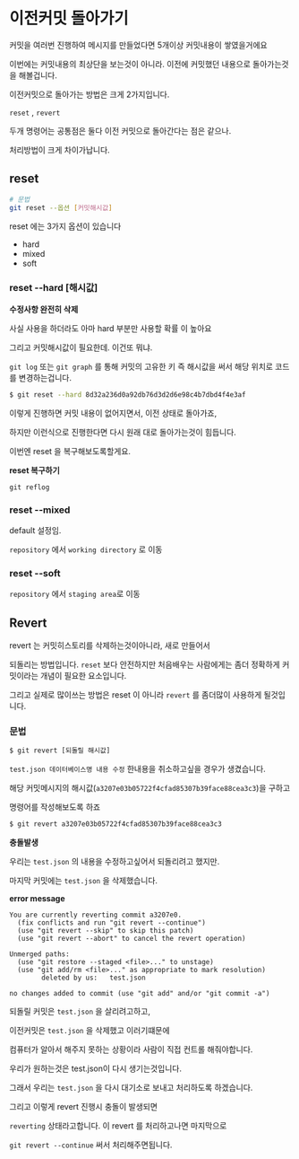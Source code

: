 # 이전커밋 돌아가기



커밋을 여러번 진행하여 메시지를 만들었다면 5개이상 커밋내용이 쌓였을거에요

이번에는 커밋내용의 최상단을 보는것이 아니라. 이전에 커밋했던 내용으로 돌아가는것을 해볼겁니다.



이전커밋으로 돌아가는 방법은 크게 2가지입니다.

`reset` , `revert` 



두개 명령어는 공통점은 둘다 이전 커밋으로 돌아간다는 점은 같으나.

처리방법이 크게 차이가납니다.



## reset

```sh
# 문법
git reset --옵션 [커밋해시값]
```



reset 에는 3가지 옵션이 있습니다

- hard
- mixed
- soft 



### reset --hard [해시값]

**수정사항 완전히 삭제**

사실 사용을 하더라도 아마 hard 부분만 사용할 확률 이 높아요 

그리고 커밋해시값이 필요한데. 이건또 뭐냐.

`git log` 또는 `git graph` 를 통해 커밋의 고유한 키 즉 해시값을 써서 해당 위치로 코드를 변경하는겁니다.



```sh
$ git reset --hard 8d32a236d0a92db76d3d2d6e98c4b7dbd4f4e3af
```



이렇게 진행하면 커밋 내용이 없어지면서, 이전 상태로 돌아가죠,

하지만 이런식으로 진행한다면 다시 원래 대로 돌아가는것이 힘듭니다.

이번엔 reset 을 복구해보도록할게요.



**reset 복구하기**

```
git reflog
```



### reset --mixed

default 설정임.

`repository` 에서 `working directory` 로 이동





### reset --soft

`repository` 에서 `staging area`로 이동 





## Revert



revert 는 커밋히스토리를 삭제하는것이아니라, 새로 만들어서 

되돌리는 방법입니다. `reset` 보다 안전하지만 처음배우는 사람에게는 좀더 정확하게 커밋이라는 개념이 필요한 요소입니다.



그리고 실제로 많이쓰는 방법은 reset 이 아니라 `revert` 를 좀더많이 사용하게 될것입니다.



### 문법

```sh
$ git revert [되돌릴 해시값]
```



`test.json 데이터베이스명 내용 수정` 한내용을 취소하고싶을 경우가 생겼습니다.



해당 커밋메시지의 해시값(`a3207e03b05722f4cfad85307b39face88cea3c3`)을 구하고

명령어를 작성해보도록 하죠

```sh
$ git revert a3207e03b05722f4cfad85307b39face88cea3c3
```



**충돌발생** 



우리는 `test.json` 의 내용을 수정하고싶어서 되돌리려고 했지만.

마지막 커밋에는 `test.json` 을 삭제했습니다.



**error message**

```
You are currently reverting commit a3207e0.
  (fix conflicts and run "git revert --continue")
  (use "git revert --skip" to skip this patch)
  (use "git revert --abort" to cancel the revert operation)

Unmerged paths:
  (use "git restore --staged <file>..." to unstage)
  (use "git add/rm <file>..." as appropriate to mark resolution)
        deleted by us:   test.json

no changes added to commit (use "git add" and/or "git commit -a")
```



되돌릴 커밋은 `test.json` 을 살리려고하고,

이전커밋은 `test.json` 을 삭제했고 이러기떄문에

컴퓨터가 알아서 해주지 못하는 상황이라 사람이 직접 컨트롤 해줘야합니다.



우리가 원하는것은 test.json이 다시 생기는것입니다.

그래서 우리는 `test.json` 을 다시 대기소로 보내고 처리하도록 하겠습니다.



그리고 이렇게 revert 진행시 충돌이 발생되면 

`reverting` 상태라고합니다. 이 revert 를 처리하고나면 마지막으로

`git revert --continue` 써서 처리해주면됩니다.

